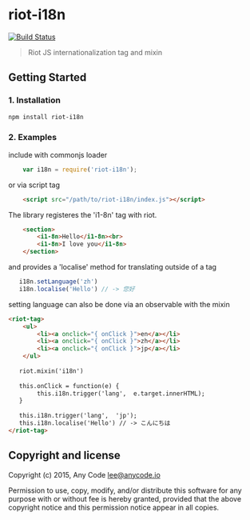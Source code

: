 # riot-i18n

[![Build Status](https://travis-ci.org/any-code/riot-i18n.svg?branch=master)](https://travis-ci.org/any-code/riot-i18n)

> Riot JS internationalization tag and mixin

## Getting Started

### 1. Installation

``` bash
npm install riot-i18n
```

### 2. Examples

include with commonjs loader
``` javascript
    var i18n = require('riot-i18n');    
```

or via script tag
``` html
    <script src="/path/to/riot-i18n/index.js"></script>
```

The library registeres the 'i1-8n' tag with riot.
``` html
    <section>
        <i1-8n>Hello</i1-8n><br>
        <i1-8n>I love you</i1-8n>
    </section>
```        

and provides a 'localise' method for translating outside of a tag
``` javascript
   i18n.setLanguage('zh')
   i18n.localise('Hello') // -> 您好
```

setting language can also be done via an observable with the mixin
``` html
<riot-tag>
    <ul>
        <li><a onclick="{ onClick }">en</a></li>
        <li><a onclick="{ onClick }">zh</a></li>
        <li><a onclick="{ onClick }">jp</a></li>
    </ul>    
        
   riot.mixin('i18n')
   
   this.onClick = function(e) {
        this.i18n.trigger('lang',  e.target.innerHTML);
   }
   
   this.i18n.trigger('lang',  'jp');
   this.i18n.localise('Hello') // -> こんにちは
</riot-tag>   
```


## Copyright and license
Copyright (c) 2015, Any Code <lee@anycode.io>

Permission to use, copy, modify, and/or distribute this software for any
purpose with or without fee is hereby granted, provided that the above
copyright notice and this permission notice appear in all copies.
